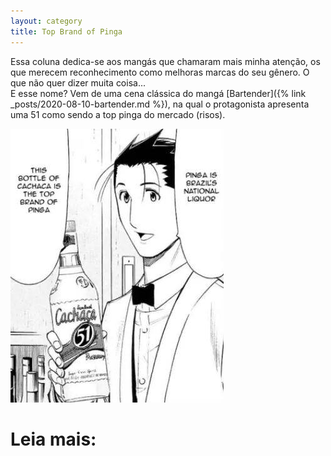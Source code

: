 ```yaml
---
layout: category
title: Top Brand of Pinga
---
```


Essa coluna dedica-se aos mangás que chamaram mais minha atenção, os que merecem reconhecimento como melhoras marcas do seu gênero. O que não quer dizer muita coisa... <br>
E esse nome? Vem de uma cena clássica do mangá [Bartender]({% link _posts/2020-08-10-bartender.md %}), na qual o protagonista apresenta uma  51 como sendo a top pinga do mercado (risos).

![bartender](/assets/images/toppinga.jpg)


<h1>Leia mais:
